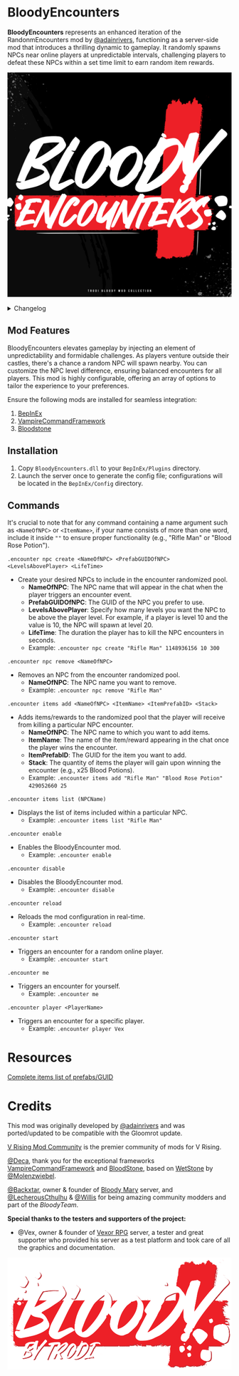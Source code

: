 # BloodyEncounters

**BloodyEncounters** represents an enhanced iteration of the RandonmEncounters mod by [@adainrivers](https://github.com/adainrivers), functioning as a server-side mod that introduces a thrilling dynamic to gameplay. It randomly spawns NPCs near online players at unpredictable intervals, challenging players to defeat these NPCs within a set time limit to earn random item rewards.

![BloodyEncounters](https://github.com/oscarpedrero/BloodyEncounters/blob/master/Images/BloodyEncounters.png?raw=true)

<details>
<summary>Changelog</summary>

`1.0.0`
- Initial public release of the mod
</details>

## Mod Features
BloodyEncounters elevates gameplay by injecting an element of unpredictability and formidable challenges. As players venture outside their castles, there's a chance a random NPC will spawn nearby. You can customize the NPC level difference, ensuring balanced encounters for all players. This mod is highly configurable, offering an array of options to tailor the experience to your preferences.

Ensure the following mods are installed for seamless integration:

1. [BepInEx](https://github.com/BepInEx/BepInEx)
2. [VampireCommandFramework](https://github.com/decaprime/VampireCommandFramework)
3. [Bloodstone](https://github.com/decaprime/Bloodstone)

## Installation
1. Copy `BloodyEncounters.dll` to your `BepInEx/Plugins` directory.
2. Launch the server once to generate the config file; configurations will be located in the `BepInEx/Config` directory.

## Commands
It's crucial to note that for any command containing a name argument such as `<NameOfNPC>` or `<ItemName>`, if your name consists of more than one word, include it inside `""` to ensure proper functionality (e.g., "Rifle Man" or "Blood Rose Potion").

```ansi
.encounter npc create <NameOfNPC> <PrefabGUIDOfNPC> <LevelsAbovePlayer> <LifeTime>
```
- Create your desired NPCs to include in the encounter randomized pool.
  - **NameOfNPC**: The NPC name that will appear in the chat when the player triggers an encounter event.
  - **PrefabGUIDOfNPC**: The GUID of the NPC you prefer to use. 
  - **LevelsAbovePlayer**: Specify how many levels you want the NPC to be above the player level. For example, if a player is level 10 and the value is 10, the NPC will spawn at level 20.
  - **LifeTime**: The duration the player has to kill the NPC encounters in seconds.
  - Example: `.encounter npc create "Rifle Man" 1148936156 10 300`
```ansi
.encounter npc remove <NameOfNPC>
```
- Removes an NPC from the encounter randomized pool.
  -  **NameOfNPC**: The NPC name you want to remove.
  - Example: `.encounter npc remove "Rifle Man"`
```ansi
.encounter items add <NameOfNPC> <ItemName> <ItemPrefabID> <Stack>
```
- Adds items/rewards to the randomized pool that the player will receive from killing a particular NPC encounter.
  - **NameOfNPC**: The NPC name to which you want to add items.
  - **ItemName**: The name of the item/reward appearing in the chat once the player wins the encounter.
  - **ItemPrefabID**: The GUID for the item you want to add.
  - **Stack**: The quantity of items the player will gain upon winning the encounter (e.g., x25 Blood Potions).
  - Example: `.encounter items add "Rifle Man" "Blood Rose Potion" 429052660 25`
```ansi
.encounter items list (NPCName)
```
- Displays the list of items included within a particular NPC.
  - Example: `.encounter items list "Rifle Man"`
```ansi
.encounter enable
```
- Enables the BloodyEncounter mod.
  - Example: `.encounter enable`
```ansi
.encounter disable
```
- Disables the BloodyEncounter mod.
  - Example: `.encounter disable`
```ansi
.encounter reload
```
- Reloads the mod configuration in real-time.
  - Example: `.encounter reload`
```ansi
.encounter start
```
- Triggers an encounter for a random online player.
  - Example: `.encounter start`
```ansi
.encounter me
```
- Triggers an encounter for yourself.
  - Example: `.encounter me`
```ansi
.encounter player <PlayerName>
```
- Triggers an encounter for a specific player.
  - Example: `.encounter player Vex`

# Resources

[Complete items list of prefabs/GUID](https://discord.com/channels/978094827830915092/1117273637024714862/1117273642817044571)

# Credits

This mod was originally developed by [@adainrivers](https://github.com/adainrivers/randomencounters) and was ported/updated to be compatible with the Gloomrot update.

[V Rising Mod Community](https://discord.gg/vrisingmods) is the premier community of mods for V Rising.

[@Deca](https://github.com/decaprime), thank you for the exceptional frameworks [VampireCommandFramework](https://github.com/decaprime/VampireCommandFramework) and [BloodStone](https://github.com/decaprime/Bloodstone), based on [WetStone](https://github.com/molenzwiebel/Wetstone) by [@Molenzwiebel](https://github.com/molenzwiebel).

[@Backxtar](https://github.com/Backxtar), owner & founder of [Bloody Mary](https://discord.gg/sE2hqbxUU4) server, and [@LecherousCthulhu](https://github.com/HasturDev) & [@Willis](https://github.com/emelonakos) for being amazing community modders and part of the *BloodyTeam*.

**Special thanks to the testers and supporters of the project:**

- @Vex, owner & founder of [Vexor RPG](https://discord.gg/JpVsKVvKNR) server, a tester and great supporter who provided his server as a test platform and took care of all the graphics and documentation.

![Bloody](https://github.com/oscarpedrero/BloodyMerchant/blob/master/Images/Bloody.png?raw=true)
